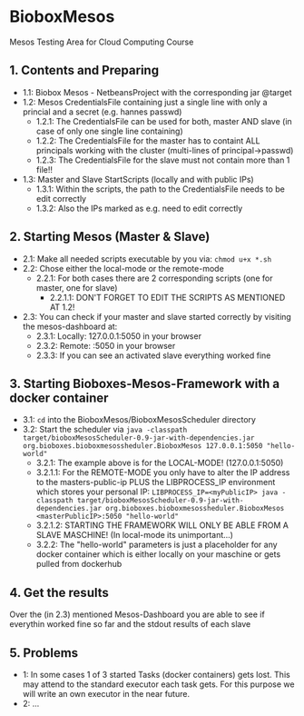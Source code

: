 # BioboxMesos
Mesos Testing Area for Cloud Computing Course

## 1. Contents and Preparing
* 1.1: Biobox Mesos - NetbeansProject with the corresponding jar @target
* 1.2: Mesos CredentialsFile containing just a single line with only a princial and a secret (e.g. hannes passwd)
  * 1.2.1: The CredentialsFile can be used for both, master AND slave (in case of only one single line containing)
  * 1.2.2: The CredentialsFile for the master has to containt ALL principals working with the cluster (multi-lines of principal->passwd)
  * 1.2.3: The CredentialsFile for the slave must not contain more than 1 file!!
* 1.3: Master and Slave StartScripts (locally and with public IPs)
  * 1.3.1: Within the scripts, the path to the CredentialsFile needs to be edit correctly
  * 1.3.2: Also the IPs marked as e.g. <myPublicIp> need to edit correctly
  
## 2. Starting Mesos (Master & Slave)
* 2.1: Make all needed scripts executable by you via: ``` chmod u+x *.sh ```
* 2.2: Chose either the local-mode or the remote-mode
  * 2.2.1: For both cases there are 2 corresponding scripts (one for master, one for slave)
    * 2.2.1.1: DON'T FORGET TO EDIT THE SCRIPTS AS MENTIONED AT 1.2!
* 2.3: You can check if your master and slave started correctly by visiting the mesos-dashboard at:
  * 2.3.1: Locally: 127.0.0.1:5050 in your browser
  * 2.3.2: Remote: <masterPublicIp>:5050 in your browser
  * 2.3.3: If you can see an activated slave everything worked fine

## 3. Starting Bioboxes-Mesos-Framework with a docker container
* 3.1: ```cd``` into the BioboxMesos/BioboxMesosScheduler directory
* 3.2: Start the scheduler via ``` java -classpath target/bioboxMesosScheduler-0.9-jar-with-dependencies.jar org.bioboxes.bioboxmesossheduler.BioboxMesos 127.0.0.1:5050 "hello-world" ```
  * 3.2.1: The example above is for the LOCAL-MODE! (127.0.0.1:5050)
  * 3.2.1.1: For the REMOTE-MODE you only have to alter the IP address to the masters-public-ip PLUS the LIBPROCESS_IP environment which stores your personal IP: ``` LIBPROCESS_IP=<myPublicIP> java -classpath target/bioboxMesosScheduler-0.9-jar-with-dependencies.jar org.bioboxes.bioboxmesossheduler.BioboxMesos <masterPublicIP>:5050 "hello-world" ```
  * 3.2.1.2: STARTING THE FRAMEWORK WILL ONLY BE ABLE FROM A SLAVE MASCHINE! (In local-mode its unimportant...)
  * 3.2.2: The "hello-world" parameters is just a placeholder for any docker container which is either locally on your maschine or gets pulled from dockerhub

## 4. Get the results
Over the (in 2.3) mentioned Mesos-Dashboard you are able to see if everythin worked fine so far and the stdout results of each slave

## 5. Problems
* 1: In some cases 1 of 3 started Tasks (docker containers) gets lost. This may attend to the standard executor each task gets. For this purpose we will write an own executor in the near future.
* 2: ...
